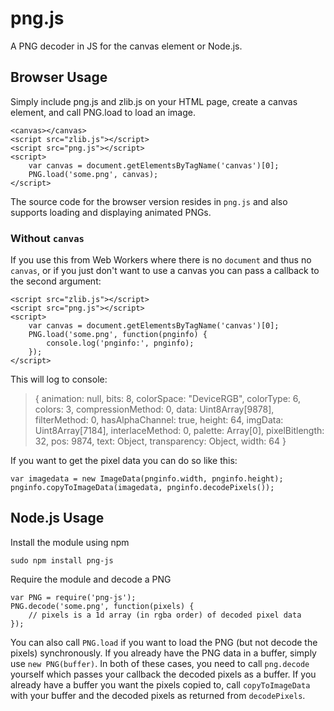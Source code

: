 png.js
======
A PNG decoder in JS for the canvas element or Node.js.

## Browser Usage
Simply include png.js and zlib.js on your HTML page, create a canvas element, and call PNG.load to load an image.

    <canvas></canvas>
    <script src="zlib.js"></script>
    <script src="png.js"></script>
    <script>
        var canvas = document.getElementsByTagName('canvas')[0];
        PNG.load('some.png', canvas);
    </script>
    
The source code for the browser version resides in `png.js` and also supports loading and displaying animated PNGs.

### Without `canvas`
If you use this from Web Workers where there is no `document` and thus no `canvas`, or if you just don't want to use a canvas you can pass a callback to the second argument:

    <script src="zlib.js"></script>
    <script src="png.js"></script>
    <script>
        var canvas = document.getElementsByTagName('canvas')[0];
        PNG.load('some.png', function(pnginfo) {
            console.log('pnginfo:', pnginfo);
        });
    </script>
    
This will log to console:

> {
> 	animation: null,
> 	bits: 8,
> 	colorSpace: "DeviceRGB",
> 	colorType: 6,
> 	colors: 3,
> 	compressionMethod: 0,
> 	data: Uint8Array[9878],
> 	filterMethod: 0,
> 	hasAlphaChannel: true,
> 	height: 64,
> 	imgData: Uint8Array[7184],
> 	interlaceMethod: 0,
> 	palette: Array[0],
> 	pixelBitlength: 32,
> 	pos: 9874,
> 	text: Object,
> 	transparency: Object,
> 	width: 64
> }

If you want to get the pixel data you can do so like this:

	var imagedata = new ImageData(pnginfo.width, pnginfo.height);
	pnginfo.copyToImageData(imagedata, pnginfo.decodePixels());

## Node.js Usage
Install the module using npm

    sudo npm install png-js
    
Require the module and decode a PNG

    var PNG = require('png-js');
    PNG.decode('some.png', function(pixels) {
        // pixels is a 1d array (in rgba order) of decoded pixel data
    });
    
You can also call `PNG.load` if you want to load the PNG (but not decode the pixels) synchronously.  If you already
have the PNG data in a buffer, simply use `new PNG(buffer)`.  In both of these cases, you need to call `png.decode`
yourself which passes your callback the decoded pixels as a buffer.  If you already have a buffer you want the pixels
copied to, call `copyToImageData` with your buffer and the decoded pixels as returned from `decodePixels`.
